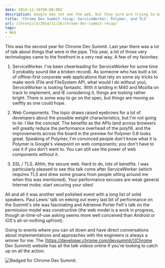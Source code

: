 ```yaml
---
date: 2014-11-26T00:00:00Z
description: Google may not own the web, but they sure are trying to make it better
title: 'Chrome Dev Summit recap: ServiceWorker, Polymer, and TLS'
url: /chronicle/2014/11/26/chrome-dev-summit-recap/
tags:
- Web
---
```


This was the second year for Chrome Dev Summit. Last year there was a lot of talk about things that were in the pipe. This year, a lot of those very technologies came to the forefront in a very real way. A few of my favorites:

1. ServiceWorker. I've been cheerleading for ServiceWorker for some time (I probably sound like a broken record). As someone who has built a lot of offline-first corporate web applications that rely on some sly tricks to make work (File and FileSystem API, what would I do without you), ServiceWorker is looking fantastic. With it landing in M40 and Mozilla on track to implement, and IE considering it, things are looking rather bright. There is some way to go on the spec, but things are moving as swiftly as one could hope.

2. Web Components. The topic draws raised eyebrows for a lot of developers about the possible weight characteristics, but I'm not going to lie: I like the concept. The benefits as the APIs land across browsers will greatly reduce the performance overhead of the polyfill, and the improvements across the board in the preview for Polymer 0.8 looks great. Speaking of Polymer, I'm convinced people don't know what it is. Polymer is Google's viewpoint on web components; you don't have to use it if you don't want to. You can still use the power of web components without it.

3. SSL / TLS. Ahhh, the secure web. Hard to do, lots of benefits. I was particularly pleased to see this talk come after ServiceWorker (which requires TLS and drew some groans from people sitting around me when this was mentioned). Your performance excuses are weak general Internet mobs: start securing your sites!

All and all it was another well polished event with a long list of solid speakers. Paul Lewis' talk on eeking out every last bit of performance on the Summit's site was fascinating and Adrienne Porter Felt's talk on the permission model was constructive (the web model is a work in progress, though at-time-of-use asking seems more well conceived than Android or iOS's all-or-nothing upfront).

Going to events where you can sit down and have direct conversations about implementations and approaches with the engineers is always a winner for me. The [https://developer.chrome.com/devsummit/](Chrome Dev Summit) website has all the talk videos online if you're looking to catch up on all the action.

<img src="/images/blog/2014/11/IMG_20141121_100252.jpg" alt="Badged for Chrome Dev Summit.">